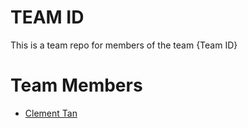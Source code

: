 # TEAM ID
This is a team repo for members of the team {Team ID}


# Team Members
* [Clement Tan](members/clement.md)

